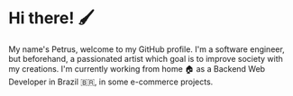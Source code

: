 # Hi there! 🖌️
My name's Petrus, welcome to my GitHub profile. I'm a software engineer, but beforehand, a passionated artist which goal is to improve society with my creations. I'm currently working from home 🏠 as a Backend Web Developer in Brazil 🇧🇷, in some e-commerce projects.
